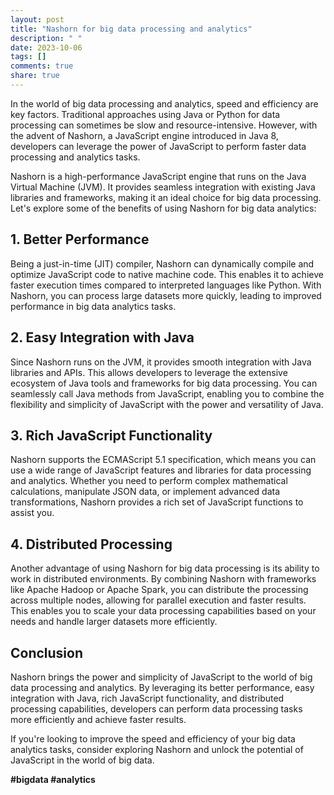 ```yaml
---
layout: post
title: "Nashorn for big data processing and analytics"
description: " "
date: 2023-10-06
tags: []
comments: true
share: true
---
```


In the world of big data processing and analytics, speed and efficiency are key factors. Traditional approaches using Java or Python for data processing can sometimes be slow and resource-intensive. However, with the advent of Nashorn, a JavaScript engine introduced in Java 8, developers can leverage the power of JavaScript to perform faster data processing and analytics tasks.

Nashorn is a high-performance JavaScript engine that runs on the Java Virtual Machine (JVM). It provides seamless integration with existing Java libraries and frameworks, making it an ideal choice for big data processing. Let's explore some of the benefits of using Nashorn for big data analytics:

## 1. Better Performance

Being a just-in-time (JIT) compiler, Nashorn can dynamically compile and optimize JavaScript code to native machine code. This enables it to achieve faster execution times compared to interpreted languages like Python. With Nashorn, you can process large datasets more quickly, leading to improved performance in big data analytics tasks.

## 2. Easy Integration with Java

Since Nashorn runs on the JVM, it provides smooth integration with Java libraries and APIs. This allows developers to leverage the extensive ecosystem of Java tools and frameworks for big data processing. You can seamlessly call Java methods from JavaScript, enabling you to combine the flexibility and simplicity of JavaScript with the power and versatility of Java.

## 3. Rich JavaScript Functionality

Nashorn supports the ECMAScript 5.1 specification, which means you can use a wide range of JavaScript features and libraries for data processing and analytics. Whether you need to perform complex mathematical calculations, manipulate JSON data, or implement advanced data transformations, Nashorn provides a rich set of JavaScript functions to assist you.

## 4. Distributed Processing

Another advantage of using Nashorn for big data processing is its ability to work in distributed environments. By combining Nashorn with frameworks like Apache Hadoop or Apache Spark, you can distribute the processing across multiple nodes, allowing for parallel execution and faster results. This enables you to scale your data processing capabilities based on your needs and handle larger datasets more efficiently.

## Conclusion

Nashorn brings the power and simplicity of JavaScript to the world of big data processing and analytics. By leveraging its better performance, easy integration with Java, rich JavaScript functionality, and distributed processing capabilities, developers can perform data processing tasks more efficiently and achieve faster results.

If you're looking to improve the speed and efficiency of your big data analytics tasks, consider exploring Nashorn and unlock the potential of JavaScript in the world of big data.

**#bigdata #analytics**